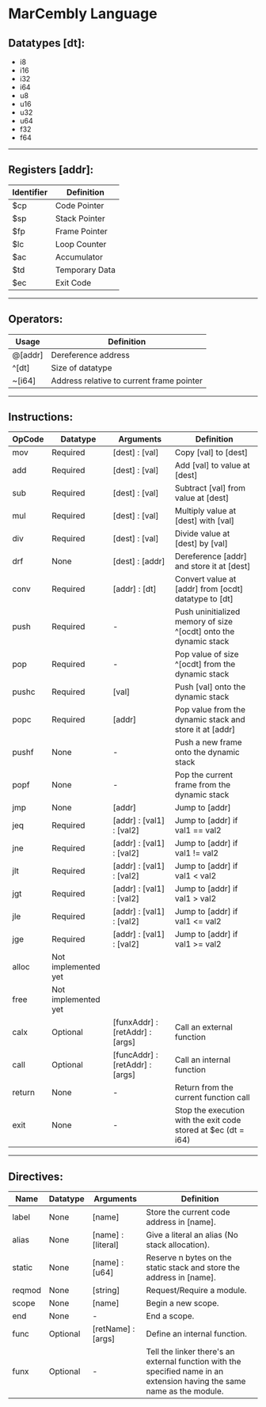 # MarCembly Language

## Datatypes [dt]:
- i8
- i16
- i32
- i64
- u8
- u16
- u32
- u64
- f32
- f64
***

## Registers [addr]:
Identifier | Definition
-----------|-----------
$cp | Code Pointer
$sp | Stack Pointer
$fp | Frame Pointer
$lc | Loop Counter
$ac | Accumulator
$td | Temporary Data
$ec | Exit Code
***

## Operators:
Usage | Definition
-----------|-----------
@[addr] | Dereference address
^[dt] | Size of datatype
~[i64] | Address relative to current frame pointer
***

## Instructions:
OpCode | Datatype | Arguments | Definition
-------|----------|---------- | ----------
mov | Required | [dest] : [val] | Copy [val] to [dest]
add | Required | [dest] : [val] | Add [val] to value at [dest]
sub | Required | [dest] : [val] | Subtract [val] from value at [dest]
mul | Required | [dest] : [val] | Multiply value at [dest] with [val]
div | Required | [dest] : [val] | Divide value at [dest] by [val]
drf | None | [dest] : [addr] | Dereference [addr] and store it at [dest]
conv | Required | [addr] : [dt] | Convert value at [addr] from [ocdt] datatype to [dt]
push | Required | - | Push uninitialized memory of size ^[ocdt] onto the dynamic stack
pop | Required | - | Pop value of size ^[ocdt] from the dynamic stack
pushc | Required | [val] | Push [val] onto the dynamic stack
popc | Required | [addr] | Pop value from the dynamic stack and store it at [addr]
pushf | None | - | Push a new frame onto the dynamic stack
popf | None | - | Pop the current frame from the dynamic stack
jmp | None | [addr] | Jump to [addr]
jeq | Required | [addr] : [val1] : [val2] | Jump to [addr] if val1 == val2
jne | Required | [addr] : [val1] : [val2] | Jump to [addr] if val1 != val2
jlt | Required | [addr] : [val1] : [val2] | Jump to [addr] if val1 < val2
jgt | Required | [addr] : [val1] : [val2] | Jump to [addr] if val1 > val2
jle | Required | [addr] : [val1] : [val2] | Jump to [addr] if val1 <= val2
jge | Required | [addr] : [val1] : [val2] | Jump to [addr] if val1 >= val2
alloc | Not implemented yet
free | Not implemented yet
calx | Optional | [funxAddr] : [retAddr] : [args] | Call an external function
call | Optional | [funcAddr] : [retAddr] : [args] | Call an internal function
return | None | - | Return from the current function call
exit | None | - | Stop the execution with the exit code stored at $ec (dt = i64)
***

## Directives:
Name | Datatype | Arguments | Definition
-----|----------|-----------|-----------
label | None | [name] | Store the current code address in [name].
alias | None |  [name] : [literal] | Give a literal an alias (No stack allocation).
static | None | [name] : [u64] | Reserve n bytes on the static stack and store the address in [name].
reqmod | None | [string] | Request/Require a module.
scope | None | [name] | Begin a new scope.
end | None | - | End a scope.
func | Optional | [retName] : [args] | Define an internal function.
funx | Optional | - | Tell the linker there's an external function with the specified name in an extension having the same name as the module.